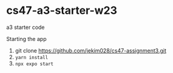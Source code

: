 # cs47-a3-starter-w23
a3 starter code

Starting the app
1. git clone https://github.com/jekim028/cs47-assignment3.git
2. `yarn install`
3. `npx expo start`
